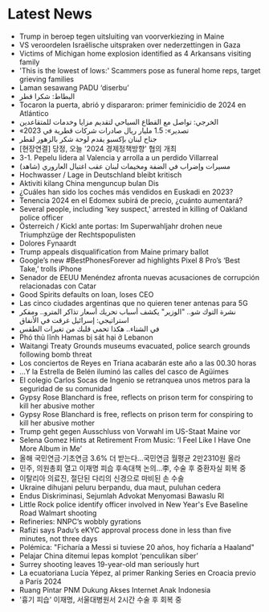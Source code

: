 # Latest News
-  Trump in beroep tegen uitsluiting van voorverkiezing in Maine
-  VS veroordelen Israëlische uitspraken over nederzettingen in Gaza
-  Victims of Michigan home explosion identified as 4 Arkansans visiting family
-  'This is the lowest of lows:' Scammers pose as funeral home reps, target grieving families
-  Laman sesawang PADU ‘diserbu’
-  البطاط: شكرا قطر
-  Tocaron la puerta, abrió y dispararon: primer feminicidio de 2024 en Atlántico
-  الخرجي: تواصل مع القطاع السياحي لتقديم مزايا وخدمات للمتقاعدين
-  «تصدير»: 1.5 مليار ريال صادرات شركات قطرية في 2023
-  جناح لبنان بإكسبو يقدم لوحة شكر بالزهور لقطر
-  [현장연결] 당정, 오늘 '2024 경제정책방향' 협의 개최
-  3-1. Pepelu lidera al Valencia y arrolla a un perdido Villarreal
-  مسيرات وإضراب في الضفة ومخيمات لبنان عقب اغتيال العاروري (شاهد)
-  Hochwasser / Lage in Deutschland bleibt kritisch
-  Aktiviti kilang China menguncup bulan Dis
-  ¿Cuáles han sido los coches más vendidos en Euskadi en 2023?
-  Tenencia 2024 en el Edomex subirá de precio, ¿cuánto aumentará?
-  Several people, including 'key suspect,' arrested in killing of Oakland police officer
-  Österreich / Kickl ante portas: Im Superwahljahr drohen neue Triumphzüge der Rechtspopulisten
-  Dolores Fynaardt
-  Trump appeals disqualification from Maine primary ballot
-  Google’s new #BestPhonesForever ad highlights Pixel 8 Pro’s ‘Best Take,’ trolls iPhone
-  Senador de EEUU Menéndez afronta nuevas acusaciones de corrupción relacionadas con Catar
-  Good Spirits defaults on loan, loses CEO
-  Las cinco ciudades argentinas que no quieren tener antenas para 5G
-  نشرة التوك شو.. "الوزير" يكشف أسباب تحريك أسعار تذاكر المترو.. ومفكر استراتيجي: إسرائيل غرقت في الأنفاق
-  في الشتاء.. هكذا تحمي قلبك من تغيرات الطقس
-  Phó thủ lĩnh Hamas bị sát hại ở Lebanon
-  Waitangi Treaty Grounds museums evacuated, police search grounds following bomb threat
-  Los conciertos de Reyes en Triana acabarán este año a las 00.30 horas
-  ...Y la Estrella de Belén iluminó las calles del casco de Agüimes
-  El colegio Carlos Socas de Ingenio se retranquea unos metros para la seguridad de su comunidad
-  Gypsy Rose Blanchard is free, reflects on prison term for conspiring to kill her abusive mother
-  Gypsy Rose Blanchard is free, reflects on prison term for conspiring to kill her abusive mother
-  Trump geht gegen Ausschluss von Vorwahl im US-Staat Maine vor
-  Selena Gomez Hints at Retirement From Music: ‘I Feel Like I Have One More Album in Me’
-  올해 국민연금·기초연금 3.6% 더 받는다…국민연금 월평균 2만2310원 올라
-  민주, 의원총회 열고 이재명 피습 후속대책 논의…李, 수술 후 중환자실 회복 중
-  이탈리아 의료진, 절단된 다리의 신경으로 마비된 손 수술
-  Ukraine dihujani peluru berpandu, dua maut, puluhan cedera
-  Endus Diskriminasi, Sejumlah Advokat Menyomasi Bawaslu RI
-  Little Rock police identify officer involved in New Year's Eve Baseline Road Walmart shooting
-  Refineries: NNPC’s wobbly gyrations
-  Rafizi says Padu’s eKYC approval process done in less than five minutes, not three days
-  Polémica: "Ficharía a Messi si tuviese 20 años, hoy ficharía a Haaland"
-  Pelajar China ditemui lepas komplot ‘penculikan siber’
-  Surrey shooting leaves 19-year-old man seriously hurt
-  La ecuatoriana Lucía Yépez, al primer Ranking Series en Croacia previo a París 2024
-  Ruang Pintar PNM Dukung Akses Internet Anak Indonesia
-  '흉기 피습' 이재명, 서울대병원서 2시간 수술 후 회복 중
